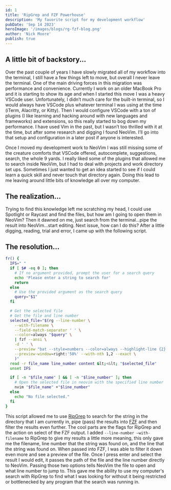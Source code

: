 ```yaml
---
id: 1
title: 'RipGrep and FZF Powerhouse'
description: 'My favorite script for my development workflow'
pubDate: 'Sep 14 2023'
heroImage: '/images/blogs/rg-fzf-blog.png'
author: 'Nick Moore'
publish: true
---
```


## A little bit of backstory...

Over the past couple of years I have slowly migrated all of my workflow into the terminal, I still have a few things left to move, but overall I never leave the terminal. One of the main driving forces in this migration was performance and convenience. Currently I work on an older MacBook Pro and it is starting to show its age and when I started this move I was a heavy VSCode user. Unfortunately, I didn’t much care for the built-in terminal, so I would always have VSCode plus whatever terminal I was using at the time (iTerm, Alacritty, or Kitty). Then I would configure VSCode with a ton of plugins (I like learning and hacking around with new languages and frameworks) and extensions, so this really started to bog down my performance. I have used Vim in the past, but I wasn’t too thrilled with it at the time, but after some research and digging I found NeoVim. I’ll go into that setup and configuration in a later post if anyone is interested.

Once I moved my development work to NeoVim I was still missing some of the creature comforts that VSCode offered, autocomplete, suggestions, search, the whole 9 yards. I really liked some of the plugins that allowed me to search inside NeoVim, but I had to deal with projects and work directory set ups. Sometimes I just wanted to get an idea started to see if I could learn a quick skill and never touch that directory again. Doing this lead to me leaving around little bits of knowledge all over my computer.

## The realization...

Trying to find this knowledge left me scratching my head, I could use Spotlight or Raycast and find the files, but how am I going to open them in NeoVim? Then it dawned on me, just search from the terminal…pipe the result into NeoVim…start editing. Next issue, how can I do this? After a little digging, reading, trial and error, I came up with the following script.

## The resolution...
```bash
fr() {
  IFS=" "
  if [ $# -eq 0 ]; then
    # If no argument provided, prompt the user for a search query
    echo 'Please enter a string to search for'
    return
  else
    # Use the provided argument as the search query
    query="$1"
  fi

  # Get the selected file
  # Get the file and line number
  selected_file="$(rg --line-number \
    --with-filename \
    --field-match-separator ' ' \
    --color=always "$query" \
    | fzf --ansi \
    -d ' ' \
    --preview "bat --style=numbers --color=always --highlight-line {2} {1}" \
    --preview-window=right:'50%' --with-nth 1,2 --exact \
    )"
  read -r file_name line_number content &lt;<&lt; "$selected_file"
  unset IFS

  if [ -n "$file_name" ] && [ -n "$line_number" ]; then
    # Open the selected file in neovim with the specified line number
    nvim "$file_name" +"$line_number"
  else
    echo "No file selected."
  fi
}

```

This script allowed me to use [RipGrep](https://github.com/BurntSushi/ripgrep) to search for the string in the directory that I am currently in, pipe (pass) the results into [FZF](https://github.com/junegunn/fzf) and then filter the results even further. The cool parts are the flags for RipGrep and the action on select of the FZF output. I added `--line-number –with-filename` to RipGrep to give my results a little more meaning, this only gave me the filename, line number that the string was found on, and the line that the string was found on. When passed into FZF, I was able to filter it down even more and see a preview of the file. Once I press enter and select the result I would edit, it passes the path of the file and the line number directly to NeoVim. Passing those two options tells NeoVim the file to open and what line number to jump to. This gave me the ability to use my computer's search with RipGrep to find what I was looking for without it being restricted or bottlenecked by any program that the search was running in.

